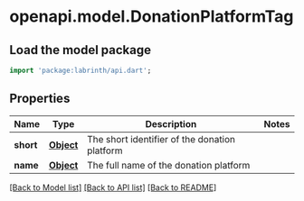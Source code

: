 # openapi.model.DonationPlatformTag

## Load the model package
```dart
import 'package:labrinth/api.dart';
```

## Properties
Name | Type | Description | Notes
------------ | ------------- | ------------- | -------------
**short** | [**Object**](.md) | The short identifier of the donation platform | 
**name** | [**Object**](.md) | The full name of the donation platform | 

[[Back to Model list]](../README.md#documentation-for-models) [[Back to API list]](../README.md#documentation-for-api-endpoints) [[Back to README]](../README.md)


